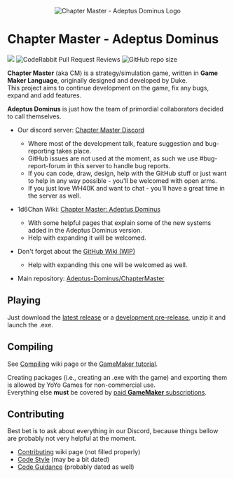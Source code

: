 <p align="center">
  <img src="https://github.com/user-attachments/assets/47772b42-59ad-4fdf-84de-ae9bcba999be" alt="Chapter Master - Adeptus Dominus Logo"/>
</p>

# Chapter Master - Adeptus Dominus
[![](https://dcbadge.limes.pink/api/server/https://discord.gg/zAGpqHzsXQ?style=flat)](https://discord.gg/zAGpqHzsXQ)
![CodeRabbit Pull Request Reviews](https://img.shields.io/coderabbit/prs/github/Adeptus-Dominus/ChapterMaster?label=CodeRabbit%20Reviews)
![GitHub repo size](https://img.shields.io/github/repo-size/Adeptus-Dominus/ChapterMaster?label=Repo%20Size)

**Chapter Master** (aka CM) is a strategy/simulation game, written in **Game Maker Language**, originally designed and developed by Duke.\
This project aims to continue development on the game, fix any bugs, expand and add features.

**Adeptus Dominus** is just how the team of primordial collaborators decided to call themselves.

- Our discord server: [Chapter Master Discord](https://discord.gg/zAGpqHzsXQ)
  - Where most of the development talk, feature suggestion and bug-reporting takes place.
  - GitHub issues are not used at the moment, as such we use #bug-report-forum in this server to handle bug reports.
  - If you can code, draw, design, help with the GitHub stuff or just want to help in any way possible - you'll be welcomed with open arms.
  - If you just love WH40K and want to chat - you'll have a great time in the server as well.

- 1d6Chan Wiki: [Chapter Master: Adeptus Dominus](https://1d6chan.miraheze.org/wiki/Category:Chapter_Master_:_Adeptus_Dominus)
  - With some helpful pages that explain some of the new systems added in the Adeptus Dominus version.
  - Help with expanding it will be welcomed.

- Don't forget about the [GitHub Wiki (WIP)](https://github.com/Adeptus-Dominus/ChapterMaster/wiki)
  - Help with expanding this one will be welcomed as well.

- Main repository: [Adeptus-Dominus/ChapterMaster](https://github.com/Adeptus-Dominus/ChapterMaster)

## Playing
Just download the [latest release](https://github.com/Adeptus-Dominus/ChapterMaster/releases/latest) or a [development pre-release](https://github.com/Adeptus-Dominus/ChapterMaster/releases), unzip it and launch the .exe.

## Compiling

See [Compiling](https://github.com/Adeptus-Dominus/ChapterMaster/wiki/Compiling) wiki page or the [GameMaker tutorial](https://help.gamemaker.io/hc/en-us/articles/235186048-Setting-Up-For-Windows).

Creating packages (i.e., creating an .exe with the game) and exporting them is allowed by YoYo Games for non-commercial use.\
Everything else **must** be covered by [paid **GameMaker** subscriptions](https://gamemaker.io/en/get).

## Contributing

Best bet is to ask about everything in our Discord, because things bellow are probably not very helpful at the moment.
- [Contributing](https://github.com/Adeptus-Dominus/ChapterMaster/wiki/Contributing) wiki page (not filled properly)
- [Code Style](https://github.com/Adeptus-Dominus/ChapterMaster/blob/main/docs/CODE_STYLE.md) (may be a bit dated)
- [Code Guidance](https://github.com/Adeptus-Dominus/ChapterMaster/blob/main/docs/code_guidance.md) (probably dated as well)

